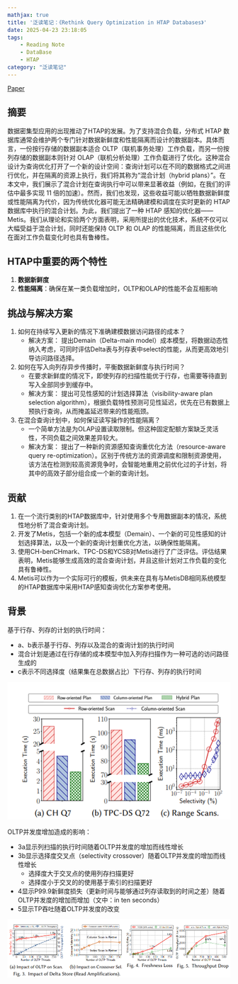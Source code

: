 ```yaml
---
mathjax: true
title: '泛读笔记：《Rethink Query Optimization in HTAP Databases》'
date: 2025-04-23 23:18:05
tags:
    - Reading Note
    - DataBase
    - HTAP
category: "泛读笔记"
---
```

[Paper](https://haozesong.github.io/data/sigmod24-metis.pdf)

## 摘要

数据密集型应用的出现推动了HTAP的发展。为了支持混合负载，分布式 HTAP 数据库通常会维护两个专门针对数据新鲜度和性能隔离而设计的数据副本。具体而言，一份按行存储的数据副本适合 OLTP（联机事务处理）工作负载，而另一份按列存储的数据副本则针对 OLAP（联机分析处理）工作负载进行了优化。这种混合设计为查询优化打开了一个新的设计空间：查询计划可以在不同的数据格式之间进行优化，并在隔离的资源上执行，我们将其称为“混合计划（hybrid plans）”。在本文中，我们展示了混合计划在查询执行中可以带来显著收益（例如，在我们的评估中最多实现 11 倍的加速）。然而，我们也发现，这些收益可能以牺牲数据新鲜度或性能隔离为代价，因为传统优化器可能无法精确建模和调度在实时更新的 HTAP 数据库中执行的混合计划。为此，我们提出了一种 HTAP 感知的优化器——Metis。我们从理论和实验两个方面表明，采用所提出的优化技术，系统不仅可以大幅受益于混合计划，同时还能保持 OLTP 和 OLAP 的性能隔离，而且这些优化在面对工作负载变化时也具有鲁棒性。

<!--more-->

## HTAP中重要的两个特性

1. **数据新鲜度**
2. **性能隔离**：确保在某一类负载增加时，OLTP和OLAP的性能不会互相影响

## 挑战与解决方案

1. 如何在持续写入更新的情况下准确建模数据访问路径的成本？
   - 解决方案： 提出Demain（Delta-main model）成本模型，将数据动态性纳入考虑，可同时评估Delta表与列存表中select的性能，从而更高效地引导访问路径选择。
2. 如何在写入向列存异步传播时，平衡数据新鲜度与执行时间？
   - 在要求新鲜度的情况下，即使列存的扫描性能优于行存，也需要等待直到写入全部同步到缓存中。
   - 解决方案： 提出可见性感知的计划选择算法（visibility-aware plan selection algorithm），根据负载特性预测可见性延迟，优先在已有数据上预执行查询，从而掩盖延迟带来的性能瓶颈。
3. 在混合查询计划中，如何保证读写操作的性能隔离？
   - 一个简单方法是为OLAP设置读取限制。但这种固定配额方案缺乏灵活性，不同负载之间效果差异较大。
   - 解决方案： 提出了一种新的资源感知查询重优化方法（resource-aware query re-optimization）。区别于传统方法的资源调度和限制资源使用，该方法在检测到较高资源竞争时，会智能地重用之前优化过的子计划，将其中的高效子部分组合成一个新的查询计划。

## 贡献

1. 在一个流行类别的HTAP数据库中，针对使用多个专用数据副本的情况，系统性地分析了混合查询计划。
2. 开发了Metis，包括一个新的成本模型（Demain）、一个新的可见性感知的计划选择算法，以及一个新的查询计划重优化方法，以确保性能隔离。
3. 使用CH-benCHmark、TPC-DS和YCSB对Metis进行了广泛评估。评估结果表明，Metis能够生成高效的混合查询计划，并且这些计划对工作负载的变化具有鲁棒性。
4. Metis可以作为一个实际可行的模板，供未来在具有与MetisDB相同系统模型的HTAP数据库中采用HTAP感知查询优化方案参考使用。

## 背景

基于行存、列存的计划的执行时间：

- a、b表示基于行存、列存以及混合的查询计划的执行时间
- 混合计划是通过在行存储的成本模型中加入列存扫描作为一种可选的访问路径生成的
- c表示不同选择度（结果集在总数据占比）下行存、列存的执行时间

![行存、列存执行时间](image.png)

OLTP并发度增加造成的影响：

- 3a显示列扫描的执行时间随着OLTP并发度的增加而线性增长
- 3b显示选择度交叉点（selectivity crossover）随着OLTP并发度的增加而线性增长
  - 选择度大于交叉点的使用列存扫描更好
  - 选择度小于交叉的的使用基于索引的扫描更好
- 4显示P99.9新鲜度损失（更新时间与能够通过列存读取到的时间之差）随着OLTP并发度的增加而增加（文中：in ten seconds）
- 5显示TP吞吐随着OLTP并发度的改变

![OLTP并发度增加造成的影响](image-1.png)